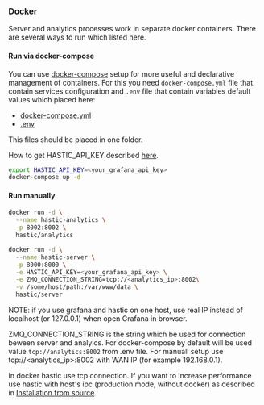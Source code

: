 ### Docker

Server and analytics processes work in separate docker containers. There are several ways to run which listed here.

#### Run via docker-compose

 You can use [docker-compose](https://docs.docker.com/compose/) setup for more useful and declarative management of containers. For this you need `docker-compose.yml` file that contain services configuration and `.env` file that contain variables default values which placed here:  
* [docker-compose.yml](https://github.com/hastic/hastic-server/blob/master/docker-compose.yml)  
* [.env](https://github.com/hastic/hastic-server/blob/master/.env)  

This files should be placed in one folder.


 How to get HASTIC_API_KEY described [here](https://github.com/hastic/hastic-server/wiki/Get-HASTIC_API_KEY).

```bash
export HASTIC_API_KEY=<your_grafana_api_key>
docker-compose up -d
```

#### Run manually
```bash
docker run -d \
  --name hastic-analytics \
  -p 8002:8002 \
  hastic/analytics

docker run -d \
  --name hastic-server \
  -p 8000:8000 \
  -e HASTIC_API_KEY=<your_grafana_api_key> \
  -e ZMQ_CONNECTION_STRING=tcp://<analytics_ip>:8002\
  -v /some/host/path:/var/www/data \
  hastic/server
```

NOTE: if you use grafana and hastic on one host, use real IP instead of localhost (or 127.0.0.1) when open Grafana in browser.

ZMQ_CONNECTION_STRING is the string which be used for connection beween server and analyics. For docker-compose by default will be used value `tcp://analytics:8002` from .env file. For manuall setup use tcp://<analytics_ip>:8002 with WAN IP (for example 192.168.0.1).

In docker hastic use tcp connection. If you want to increase performance use hastic with host's ipc (production mode, without docker) as described in [Installation from source](https://github.com/hastic/hastic-server/wiki/Installation-from-source).